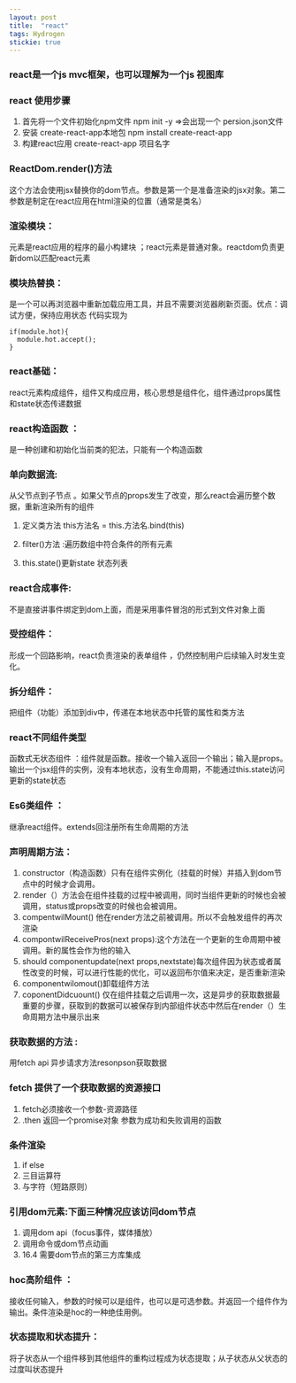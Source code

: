 ```yaml
---
layout: post
title:  "react"
tags: Hydrogen
stickie: true
---
```


### react是一个js mvc框架，也可以理解为一个js 视图库

 

###  react 使用步骤

1. 首先将一个文件初始化npm文件 npm  init -y =>会出现一个           persion.json文件
2. 安装 create-react-app本地包  npm install  create-react-app
3. 构建react应用 create-react-app 项目名字



###  ReactDom.render()方法  

这个方法会使用jsx替换你的dom节点。参数是第一个是准备渲染的jsx对象。第二参数是制定在react应用在html渲染的位置（通常是类名）



### 渲染模块：

元素是react应用的程序的最小构建块 ；react元素是普通对象。reactdom负责更新dom以匹配react元素

### 模块热替换：

是一个可以再浏览器中重新加载应用工具，并且不需要浏览器刷新页面。优点：调试方便，保持应用状态 代码实现为

```
if(module.hot){
  module.hot.accept();
}
```



### react基础：

react元素构成组件，组件又构成应用，核心思想是组件化，组件通过props属性和state状态传递数据

### react构造函数 ：

是一种创建和初始化当前类的犯法，只能有一个构造函数

### 单向数据流:

 从父节点到子节点 。如果父节点的props发生了改变，那么react会遍历整个数据，重新渲染所有的组件

1. 定义类方法  this方法名  = this.方法名.bind(this)

2.  filter()方法 :遍历数组中符合条件的所有元素

3.  this.state()更新state 状态列表

   

### react合成事件:

 不是直接讲事件绑定到dom上面，而是采用事件冒泡的形式到文件对象上面

### 受控组件：

形成一个回路影响，react负责渲染的表单组件 ，仍然控制用户后续输入时发生变化。

### 拆分组件：

把组件（功能）添加到div中，传递在本地状态中托管的属性和类方法



### react不同组件类型

函数式无状态组件 ：组件就是函数。接收一个输入返回一个输出；输入是props。输出一个jsx组件的实例，没有本地状态，没有生命周期，不能通过this.state访问更新的state状态



###  Es6类组件 ：

继承react组件。extends回注册所有生命周期的方法

### 声明周期方法：

1.  constructor（构造函数）只有在组件实例化（挂载的时候）并插入到dom节点中的时候才会调用。
2.  render（）方法会在组件挂载的过程中被调用，同时当组件更新的时候也会被调用，status或props改变的时候也会被调用。
3. compentwilMount() 他在render方法之前被调用。所以不会触发组件的再次渲染
4.  compontwilReceivePros(next props):这个方法在一个更新的生命周期中被调用。新的属性会作为他的输入
5. should componentupdate(next props,nextstate)每次组件因为状态或者属性改变的时候，可以进行性能的优化，可以返回布尔值来决定，是否重新渲染
6.  componentwilomout()卸载组件方法
7. coponentDidcuount() 仅在组件挂载之后调用一次，这是异步的获取数据最重要的步骤，获取到的数据可以被保存到内部组件状态中然后在render（）生命周期方法中展示出来



### 获取数据的方法 :

用fetch api 异步请求方法resonpson获取数据

### fetch 提供了一个获取数据的资源接口

1.  fetch必须接收一个参数-资源路径 
2. .then 返回一个promise对象 参数为成功和失败调用的函数 

### 条件渲染

1.  if else
2.  三目运算符
3. 与字符（短路原则）

### 引用dom元素:下面三种情况应该访问dom节点

1. 调用dom api（focus事件，媒体播放）
2.  调用命令或dom节点动画
3. 16.4 需要dom节点的第三方库集成

### hoc高阶组件 ：

接收任何输入，参数的时候可以是组件，也可以是可选参数。并返回一个组件作为输出。条件渲染是hoc的一种绝佳用例。

### 状态提取和状态提升：

将子状态从一个组件移到其他组件的重构过程成为状态提取；从子状态从父状态的过度叫状态提升

#### #### 

[jekyll-docs]: https://jekyllrb.com/docs/home
[jekyll-gh]:   https://github.com/jekyll/jekyll
[jekyll-talk]: https://talk.jekyllrb.com/
